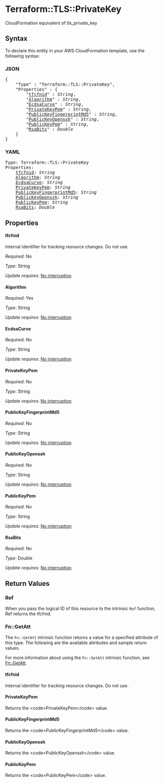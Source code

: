 # Terraform::TLS::PrivateKey

CloudFormation equivalent of tls_private_key

## Syntax

To declare this entity in your AWS CloudFormation template, use the following syntax:

### JSON

<pre>
{
    "Type" : "Terraform::TLS::PrivateKey",
    "Properties" : {
        "<a href="#tfcfnid" title="tfcfnid">tfcfnid</a>" : <i>String</i>,
        "<a href="#algorithm" title="Algorithm">Algorithm</a>" : <i>String</i>,
        "<a href="#ecdsacurve" title="EcdsaCurve">EcdsaCurve</a>" : <i>String</i>,
        "<a href="#privatekeypem" title="PrivateKeyPem">PrivateKeyPem</a>" : <i>String</i>,
        "<a href="#publickeyfingerprintmd5" title="PublicKeyFingerprintMd5">PublicKeyFingerprintMd5</a>" : <i>String</i>,
        "<a href="#publickeyopenssh" title="PublicKeyOpenssh">PublicKeyOpenssh</a>" : <i>String</i>,
        "<a href="#publickeypem" title="PublicKeyPem">PublicKeyPem</a>" : <i>String</i>,
        "<a href="#rsabits" title="RsaBits">RsaBits</a>" : <i>Double</i>
    }
}
</pre>

### YAML

<pre>
Type: Terraform::TLS::PrivateKey
Properties:
    <a href="#tfcfnid" title="tfcfnid">tfcfnid</a>: <i>String</i>
    <a href="#algorithm" title="Algorithm">Algorithm</a>: <i>String</i>
    <a href="#ecdsacurve" title="EcdsaCurve">EcdsaCurve</a>: <i>String</i>
    <a href="#privatekeypem" title="PrivateKeyPem">PrivateKeyPem</a>: <i>String</i>
    <a href="#publickeyfingerprintmd5" title="PublicKeyFingerprintMd5">PublicKeyFingerprintMd5</a>: <i>String</i>
    <a href="#publickeyopenssh" title="PublicKeyOpenssh">PublicKeyOpenssh</a>: <i>String</i>
    <a href="#publickeypem" title="PublicKeyPem">PublicKeyPem</a>: <i>String</i>
    <a href="#rsabits" title="RsaBits">RsaBits</a>: <i>Double</i>
</pre>

## Properties

#### tfcfnid

Internal identifier for tracking resource changes. Do not use.

_Required_: No

_Type_: String

_Update requires_: [No interruption](https://docs.aws.amazon.com/AWSCloudFormation/latest/UserGuide/using-cfn-updating-stacks-update-behaviors.html#update-no-interrupt)

#### Algorithm

_Required_: Yes

_Type_: String

_Update requires_: [No interruption](https://docs.aws.amazon.com/AWSCloudFormation/latest/UserGuide/using-cfn-updating-stacks-update-behaviors.html#update-no-interrupt)

#### EcdsaCurve

_Required_: No

_Type_: String

_Update requires_: [No interruption](https://docs.aws.amazon.com/AWSCloudFormation/latest/UserGuide/using-cfn-updating-stacks-update-behaviors.html#update-no-interrupt)

#### PrivateKeyPem

_Required_: No

_Type_: String

_Update requires_: [No interruption](https://docs.aws.amazon.com/AWSCloudFormation/latest/UserGuide/using-cfn-updating-stacks-update-behaviors.html#update-no-interrupt)

#### PublicKeyFingerprintMd5

_Required_: No

_Type_: String

_Update requires_: [No interruption](https://docs.aws.amazon.com/AWSCloudFormation/latest/UserGuide/using-cfn-updating-stacks-update-behaviors.html#update-no-interrupt)

#### PublicKeyOpenssh

_Required_: No

_Type_: String

_Update requires_: [No interruption](https://docs.aws.amazon.com/AWSCloudFormation/latest/UserGuide/using-cfn-updating-stacks-update-behaviors.html#update-no-interrupt)

#### PublicKeyPem

_Required_: No

_Type_: String

_Update requires_: [No interruption](https://docs.aws.amazon.com/AWSCloudFormation/latest/UserGuide/using-cfn-updating-stacks-update-behaviors.html#update-no-interrupt)

#### RsaBits

_Required_: No

_Type_: Double

_Update requires_: [No interruption](https://docs.aws.amazon.com/AWSCloudFormation/latest/UserGuide/using-cfn-updating-stacks-update-behaviors.html#update-no-interrupt)

## Return Values

### Ref

When you pass the logical ID of this resource to the intrinsic `Ref` function, Ref returns the tfcfnid.

### Fn::GetAtt

The `Fn::GetAtt` intrinsic function returns a value for a specified attribute of this type. The following are the available attributes and sample return values.

For more information about using the `Fn::GetAtt` intrinsic function, see [Fn::GetAtt](https://docs.aws.amazon.com/AWSCloudFormation/latest/UserGuide/intrinsic-function-reference-getatt.html).

#### tfcfnid

Internal identifier for tracking resource changes. Do not use.

#### PrivateKeyPem

Returns the &lt;code&gt;PrivateKeyPem&lt;/code&gt; value.

#### PublicKeyFingerprintMd5

Returns the &lt;code&gt;PublicKeyFingerprintMd5&lt;/code&gt; value.

#### PublicKeyOpenssh

Returns the &lt;code&gt;PublicKeyOpenssh&lt;/code&gt; value.

#### PublicKeyPem

Returns the &lt;code&gt;PublicKeyPem&lt;/code&gt; value.

